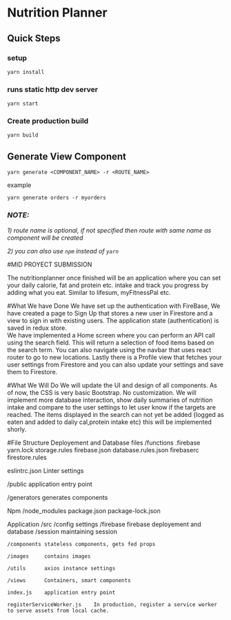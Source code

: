 # Nutrition Planner 

## Quick Steps

### setup
`yarn install`

### runs static http dev server
`yarn start`

### Create production build
`yarn build`

## Generate View Component
`yarn generate <COMPONENT_NAME> -r <ROUTE_NAME>`

example

`yarn generate orders -r myorders`

### *NOTE:*

*1) route name is optional, if not specified then route with same name as component will be created*

*2) you can also use `npm` instead of `yarn`*


#MID PROYECT SUBMISSION 

The nutritionplanner once finished will be an application where you can set your daily calorie, fat and protein etc. intake and track you progress by adding what you eat. Similar to lifesum, myFitnessPal etc. 

#What We have Done
We have set up the authentication with FireBase, We have created a page to Sign Up that stores a new user in Firestore and a view to sign in with existing users.
The application state (authentication) is saved in redux store.  
We have implemented a Home screen where you can perform an API call using the search field. This will return a selection of food items based on the search term. 
You can also navigate using the navbar that uses react router to go to new locations. 
Lastly there is a Profile view that fetches your user settings from Firestore and you can also update your settings and save them to Firestore. 

#What We Will Do 
We will update the UI and design of all components. As of now, the CSS is very basic Bootstrap. No customization. 
We will implement more database interaction, show daily summaries of nutrition intake and compare to the user settings to let user know 
if the targets are reached. The items displayed in the search can not yet be added {logged as eaten and added to daliy cal,protein intake etc} this will be implemented shorly.  

#File Structure
Deployement and Database files 
/functions
.firebase
yarn.lock 
storage.rules 
firebase.json 
database.rules.json
firebaserc
firestore.rules

eslintrc.json  Linter settings 

/public
application entry point 

/generators
generates components

Npm 
/node_modules 
package.json 
package-lock.json

Application 
/src 
    /config     settings 
    /firebase   firebase deployement and database
    /session    maintaining session
    
    /components stateless components, gets fed props

    /images     contains images

    /utils      axios instance settings

    /views      Containers, smart components

    index.js    application entry point

    registerServiceWorker.js    In production, register a service worker to serve assets from local cache.
